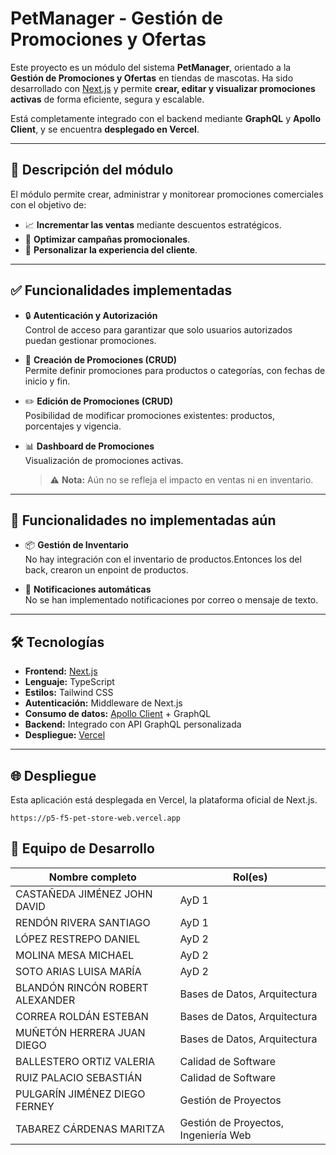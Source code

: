 # PetManager - Gestión de Promociones y Ofertas

Este proyecto es un módulo del sistema **PetManager**, orientado a la **Gestión de Promociones y Ofertas** en tiendas de mascotas. Ha sido desarrollado con [Next.js](https://nextjs.org) y permite **crear, editar y visualizar promociones activas** de forma eficiente, segura y escalable.

Está completamente integrado con el backend mediante **GraphQL** y **Apollo Client**, y se encuentra **desplegado en Vercel**.

---

## 🐾 Descripción del módulo

El módulo permite crear, administrar y monitorear promociones comerciales con el objetivo de:

- 📈 **Incrementar las ventas** mediante descuentos estratégicos.
- 🎯 **Optimizar campañas promocionales**.
- 🧩 **Personalizar la experiencia del cliente**.

---

## ✅ Funcionalidades implementadas

- 🔒 **Autenticación y Autorización**  
  Control de acceso para garantizar que solo usuarios autorizados puedan gestionar promociones.

- 📝 **Creación de Promociones (CRUD)**  
  Permite definir promociones para productos o categorías, con fechas de inicio y fin.

- ✏️ **Edición de Promociones (CRUD)**  
  Posibilidad de modificar promociones existentes: productos, porcentajes y vigencia.

- 📊 **Dashboard de Promociones**  
  Visualización de promociones activas.  
  > ⚠️ **Nota:** Aún no se refleja el impacto en ventas ni en inventario.

---

## 🚧 Funcionalidades no implementadas aún

- 📦 **Gestión de Inventario**  
  No hay integración con el inventario de productos.Entonces los del back, crearon un enpoint de productos. 

- 📢 **Notificaciones automáticas**  
  No se han implementado notificaciones por correo o mensaje de texto.

---

## 🛠️ Tecnologías

- **Frontend:** [Next.js](https://nextjs.org)
- **Lenguaje:** TypeScript
- **Estilos:** Tailwind CSS
- **Autenticación:** Middleware de Next.js
- **Consumo de datos:** [Apollo Client](https://www.apollographql.com/docs/react/) + GraphQL
- **Backend:** Integrado con API GraphQL personalizada
- **Despliegue:** [Vercel](https://vercel.com)

---


## 🌐 Despliegue

Esta aplicación está desplegada en Vercel, la plataforma oficial de Next.js.


```
https://p5-f5-pet-store-web.vercel.app
```


## 👥 Equipo de Desarrollo

| Nombre completo                      | Rol(es)                                |
|-------------------------------------|----------------------------------------|
| CASTAÑEDA JIMÉNEZ JOHN DAVID        | AyD 1                                  |
| RENDÓN RIVERA SANTIAGO              | AyD 1                                  |
| LÓPEZ RESTREPO DANIEL               | AyD 2                                  |
| MOLINA MESA MICHAEL                 | AyD 2                                  |
| SOTO ARIAS LUISA MARÍA              | AyD 2                                  |
| BLANDÓN RINCÓN ROBERT ALEXANDER     | Bases de Datos, Arquitectura           |
| CORREA ROLDÁN ESTEBAN               | Bases de Datos, Arquitectura           |
| MUÑETÓN HERRERA JUAN DIEGO          | Bases de Datos, Arquitectura           |
| BALLESTERO ORTIZ VALERIA            | Calidad de Software                    |
| RUIZ PALACIO SEBASTIÁN              | Calidad de Software                    |
| PULGARÍN JIMÉNEZ DIEGO FERNEY       | Gestión de Proyectos                   |
| TABAREZ CÁRDENAS MARITZA            | Gestión de Proyectos, Ingeniería Web   |
